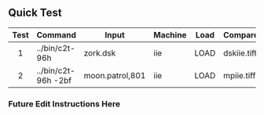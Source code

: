 ## Quick Test

| Test | Command                      | Input           | Machine | Load          | Compare     | Offset | Timeout |
|:----:|------------------------------|-----------------|---------|---------------|-------------|:------:|:-------:|
| 1    | ../bin/c2t-96h               | zork.dsk        | iie     | LOAD          | dskiie.tiff | 0      | 25      |
| 2    | ../bin/c2t-96h -2bf          | moon.patrol,801 | iie     | LOAD          | mpiie.tiff  | 0      | 25      |

### Future Edit Instructions Here
